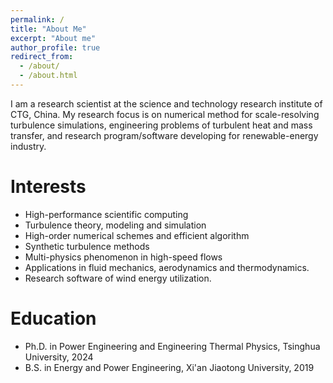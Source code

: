 ```yaml
---
permalink: /
title: "About Me"
excerpt: "About me"
author_profile: true
redirect_from:
  - /about/
  - /about.html
---
```


I am a research scientist at the science and technology research institute of CTG, China. My research focus is on numerical method for scale-resolving turbulence simulations, engineering problems of turbulent heat and mass transfer, and research program/software developing for renewable-energy industry.


# Interests

* High-performance scientific computing
* Turbulence theory, modeling and simulation
* High-order numerical schemes and efficient algorithm
* Synthetic turbulence methods
* Multi-physics phenomenon in high-speed flows
* Applications in fluid mechanics, aerodynamics and thermodynamics.
* Research software of wind energy utilization.


# Education

* Ph.D. in Power Engineering and Engineering Thermal Physics, Tsinghua University, 2024
* B.S. in Energy and Power Engineering, Xi'an Jiaotong University, 2019
